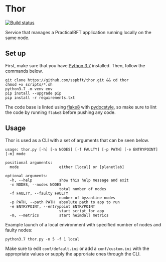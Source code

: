 # Thor
[![Build status](https://travis-ci.org/sspbft/thor.svg?branch=master)](https://travis-ci.org/travis-ci/travis-web)

Service that manages a PracticalBFT application running locally on the same node.

## Set up
First, make sure that you have [Python 3.7](https://www.python.org/downloads/) installed. Then, follow the commands below.

```
git clone https://github.com/sspbft/thor.git && cd thor
chmod +x scripts/*.sh
python3.7 -m venv env
pip install --upgrade pip
pip install -r requirements.txt
```

The code base is linted using [flake8](https://pypi.org/project/flake8/) with [pydocstyle](https://github.com/PyCQA/pydocstyle), so make sure to lint the code by running `flake8` before pushing any code.

## Usage
Thor is used as a CLI with a set of arguments that can be seen below.

```
usage: thor.py [-h] [-n NODES] [-f FAULTY] [-p PATH] [-e ENTRYPOINT] [-m] mode

positional arguments:
  mode                  either [local] or [planetlab]

optional arguments:
  -h, --help            show this help message and exit
  -n NODES, --nodes NODES
                        total number of nodes
  -f FAULTY, --faulty FAULTY
                        number of byzantine nodes
  -p PATH, --path PATH  absolute path to app to run
  -e ENTRYPOINT, --entrypoint ENTRYPOINT
                        start script for app
  -m, --metrics         start heimdall metrics
```

Example launch of a local environment with specified number of nodes and faulty nodes:
```
python3.7 thor.py -n 5 -f 1 local
```

Make sure to edit `conf/default.ini` or add a `conf/custom.ini` with the appropriate values or supply the approriate ones through the CLI. 

